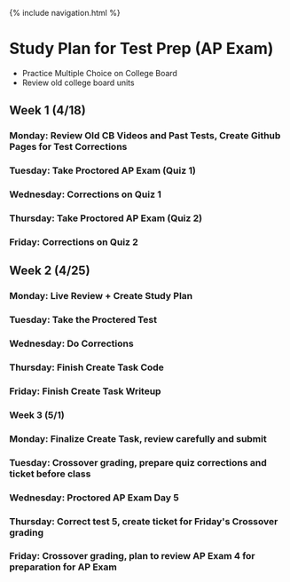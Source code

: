 {% include navigation.html %}

# Study Plan for Test Prep (AP Exam)
* Practice Multiple Choice on College Board
* Review old college board units

## Week 1 (4/18)
### Monday: Review Old CB Videos and Past Tests, Create Github Pages for Test Corrections
### Tuesday: Take Proctored AP Exam (Quiz 1)
### Wednesday: Corrections on Quiz 1  
### Thursday: Take Proctored AP Exam (Quiz 2)
### Friday: Corrections on Quiz 2 

## Week 2 (4/25)
### Monday: Live Review + Create Study Plan
### Tuesday: Take the Proctered Test
### Wednesday: Do Corrections
### Thursday: Finish Create Task Code
### Friday: Finish Create Task Writeup

### Week 3 (5/1)
### Monday: Finalize Create Task, review carefully and submit
### Tuesday: Crossover grading, prepare quiz corrections and ticket before class
### Wednesday: Proctored AP Exam Day 5
### Thursday: Correct test 5, create ticket for Friday's Crossover grading
### Friday: Crossover grading, plan to review AP Exam 4 for preparation for AP Exam
